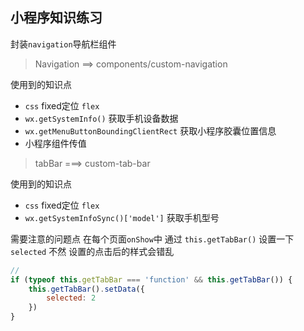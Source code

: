 ## 小程序知识练习

封装`navigation`导航栏组件

> Navigation     ==>  components/custom-navigation

使用到的知识点
- `css` fixed定位 `flex`
- `wx.getSystemInfo()`   获取手机设备数据
- `wx.getMenuButtonBoundingClientRect`    获取小程序胶囊位置信息
- 小程序组件传值


> tabBar        ===> custom-tab-bar

使用到的知识点
- `css` fixed定位 `flex`
- `wx.getSystemInfoSync()['model']` 获取手机型号

需要注意的问题点
在每个页面`onShow`中 通过 `this.getTabBar()` 设置一下 `selected` 不然 设置的点击后的样式会错乱

``` js
// 
if (typeof this.getTabBar === 'function' && this.getTabBar()) {
    this.getTabBar().setData({
        selected: 2
    })
}
```